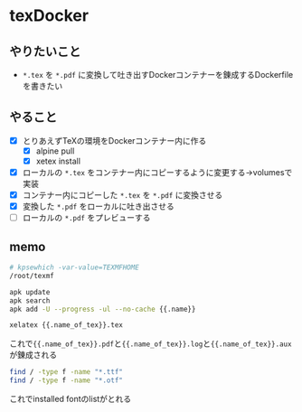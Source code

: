 # texDocker

## やりたいこと
* `*.tex` を `*.pdf` に変換して吐き出すDockerコンテナーを錬成するDockerfileを書きたい

## やること
* [x] とりあえずTeXの環境をDockerコンテナー内に作る
  * [x] alpine pull
  * [x] xetex install
* [x] ローカルの `*.tex` をコンテナー内にコピーするように変更する→volumesで実装
* [x] コンテナー内にコピーした `*.tex` を `*.pdf` に変換させる
* [x] 変換した `*.pdf` をローカルに吐き出させる
* [ ] ローカルの `*.pdf` をプレビューする

## memo
```sh
# kpsewhich -var-value=TEXMFHOME
/root/texmf
```

```sh
apk update
apk search
apk add -U --progress -ul --no-cache {{.name}}
```

```sh
xelatex {{.name_of_tex}}.tex
```
これで`{{.name_of_tex}}.pdf`と`{{.name_of_tex}}.log`と`{{.name_of_tex}}.aux`が錬成される

```sh
find / -type f -name "*.ttf"
find / -type f -name "*.otf"
```
これでinstalled fontのlistがとれる
